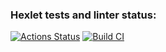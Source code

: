 ### Hexlet tests and linter status:
[![Actions Status](https://github.com/justsega/frontend-bootcamp-project-46/workflows/hexlet-check/badge.svg)](https://github.com/justsega/frontend-bootcamp-project-46/actions) [![Build CI](https://github.com/justsega/frontend-bootcamp-project-46/actions/workflows/build%20CI.yml/badge.svg)](https://github.com/justsega/frontend-bootcamp-project-46/actions/workflows/build%20CI.yml)